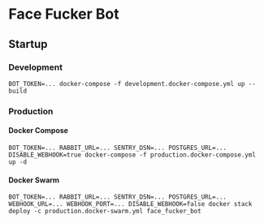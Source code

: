 # Face Fucker Bot

## Startup

### Development
`BOT_TOKEN=... docker-compose -f development.docker-compose.yml up --build`

### Production
#### Docker Compose
`BOT_TOKEN=... RABBIT_URL=... SENTRY_DSN=... POSTGRES_URL=... DISABLE_WEBHOOK=true docker-compose -f production.docker-compose.yml up -d`

#### Docker Swarm
`BOT_TOKEN=... RABBIT_URL=... SENTRY_DSN=... POSTGRES_URL=... WEBHOOK_URL=... WEBHOOK_PORT=... DISABLE_WEBHOOK=false docker stack deploy -c production.docker-swarm.yml face_fucker_bot`